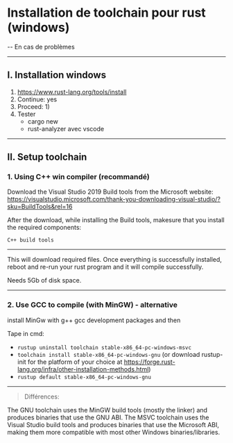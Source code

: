 # Installation de toolchain pour rust (windows)

-- En cas de problèmes

---

## I. Installation windows

1. https://www.rust-lang.org/tools/install
2. Continue: yes
3. Proceed: 1)
4. Tester
    - cargo new
    - rust-analyzer avec vscode

---

## II. Setup toolchain

### 1. Using C++ win compiler (recommandé)

Download the Visual Studio 2019 Build tools from the Microsoft website: https://visualstudio.microsoft.com/thank-you-downloading-visual-studio/?sku=BuildTools&rel=16

After the download, while installing the Build tools, makesure that you install the required components:

    C++ build tools

---

This will download required files. Once everything is successfully installed, reboot and re-run your rust program and it will compile successfully.

Needs 5Gb of disk space.

---

### 2. Use GCC to compile (with MinGW) - alternative

install MinGw with g++ gcc development packages and then

Tape in cmd:

- `rustup uninstall toolchain stable-x86_64-pc-windows-msvc`
- `toolchain install stable-x86_64-pc-windows-gnu` (or download rustup-init for the platform of your choice at https://forge.rust-lang.org/infra/other-installation-methods.html)
- `rustup default stable-x86_64-pc-windows-gnu`

---

> Différences:<br/>

The GNU toolchain uses the MinGW build tools (mostly the linker) and produces binaries that use the GNU ABI. The MSVC toolchain uses the Visual Studio build tools and produces binaries that use the Microsoft ABI, making them more compatible with most other Windows binaries/libraries.

